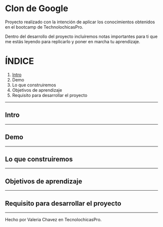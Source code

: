 # Clon de Google

Proyecto realizado con la intención de aplicar los conocimientos obtenidos en el bootcamp de TechnolochicasPro.

Dentro del desarrollo del proyecto incluíremos notas importantes para ti que me estás leyendo para replicarlo y poner en marcha tu aprendizaje.

# ÍNDICE

1. [Intro](url)
2. Demo
3. Lo que construiremos
4. Objetivos de aprendizaje
5. Requisito para desarrollar el proyecto

**** 
## Intro

****
## Demo

****
## Lo que construiremos

****
## Objetivos de aprendizaje

****
## Requisito para desarrollar el proyecto

****
Hecho por Valeria Chavez en TecnolochicasPro. 